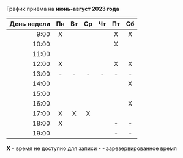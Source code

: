 График приёма на **июнь-август 2023 года**

|День недели|Пн|Вт|Ср|Чт|Пт|Сб|
|----:|:---:|:---:|:---:|:---:|:---:|:---:|
|9:00|X||||X|X|
|10:00|||||X||
|11:00|||||||
|12:00|X||||X|X|
|13:00|-|-|-|-|-|-|
|14:00||||||X|
|15:00|||||||
|16:00||||||X|
|17:00|X|X|X||||
|18:00|X||||-|-|
|19:00|||||-|-|

**X** - время не доступно для записи
**-** - зарезервированное время
